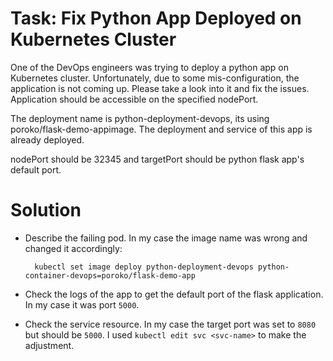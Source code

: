 # Task: Fix Python App Deployed on Kubernetes Cluster
One of the DevOps engineers was trying to deploy a python app on Kubernetes cluster. Unfortunately, due to some mis-configuration, the application is not coming up. Please take a look into it and fix the issues. Application should be accessible on the specified nodePort.



The deployment name is python-deployment-devops, its using poroko/flask-demo-appimage. The deployment and service of this app is already deployed.

nodePort should be 32345 and targetPort should be python flask app's default port.

# Solution

- Describe the failing pod. In my case the image name was wrong and changed it accordingly:

        kubectl set image deploy python-deployment-devops python-container-devops=poroko/flask-demo-app


- Check the logs of the app to get the default port of the flask application. In my case it was port `5000`.
- Check the service resource. In my case the target port was set to `8080` but should be `5000`. I used `kubectl edit svc <svc-name>` to make the adjustment.
